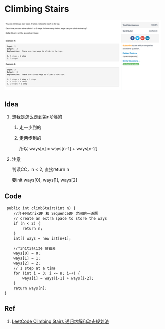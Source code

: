 # Climbing Stairs

![](../../../../.gitbook/assets/screen-shot-2018-03-04-at-3.59.49-pm.png)

## Idea

1. 想我是怎么走到第n阶梯的
   1. 走一步到的
   2. 走两步到的

      所以 ways\[n\] = ways\[n-1\] + ways\[n-2\]
2. 注意

    判读CC，n &lt; 2, 直接return n

    要init ways\[0\], ways\[1\], ways\[2\]

## Code

```text
 public int climbStairs(int n) {
    //介于MatrixDP 和 SequenceDP 之间的一道题
    // create an extra space to store the ways
    if (n < 2) {
        return n;
    }
    int[] ways = new int[n+1];

    //*initialize 易错处
    ways[0] = 0;
    ways[1] = 1;
    ways[2] = 2;
    // 1 step at a time
    for (int i = 3; i <= n; i++) {
        ways[i] = ways[i-1] + ways[i-2];
    }
    return ways[n];
}
```

## Ref

1. [LeetCode Climbing Stairs 递归求解和动态规划法](http://blog.csdn.net/kenden23/article/details/17377869)

